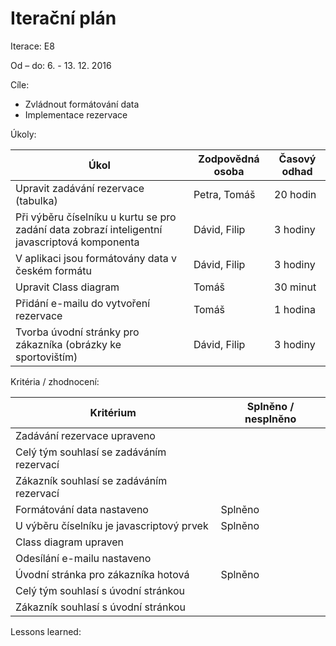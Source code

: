 <h1>Iterační plán</h1>
Iterace:  E8

Od – do:
6. - 13. 12. 2016

Cíle:
- Zvládnout formátování data
- Implementace rezervace

Úkoly:

|Úkol|	Zodpovědná osoba|	Časový odhad|
|---|---|---|
|Upravit zadávání rezervace (tabulka)|Petra, Tomáš|20 hodin|
|Při výběru číselníku u kurtu se pro zadání data zobrazí inteligentní javascriptová komponenta|Dávid, Filip|3 hodiny|
|V aplikaci jsou formátovány data v českém formátu|Dávid, Filip|3 hodiny|
|Upravit Class diagram|Tomáš|30 minut|
|Přidání e-mailu do vytvoření rezervace|Tomáš|1 hodina|
|Tvorba úvodní stránky pro zákazníka (obrázky ke sportovištím)|Dávid, Filip|3 hodiny|

Kritéria / zhodnocení:

|Kritérium	|Splněno / nesplněno|
|---|---|
|Zadávání rezervace upraveno||
|Celý tým souhlasí se zadáváním rezervací||
|Zákazník souhlasí se zadáváním rezervací||
|Formátování data nastaveno|Splněno|
|U výběru číselníku je javascriptový prvek|Splněno|
|Class diagram upraven||
|Odesílání e-mailu nastaveno||
|Úvodní stránka pro zákazníka hotová|Splněno|
|Celý tým souhlasí s úvodní stránkou||
|Zákazník souhlasí s úvodní stránkou||

Lessons learned:

